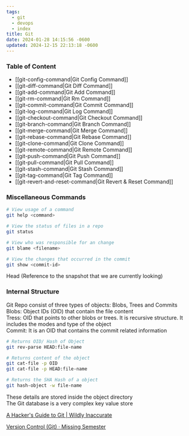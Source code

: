 ```yaml
---
tags:
  - git
  - devops
  - index
title: Git
date: 2024-01-28 14:15:56 -0600
updated: 2024-12-15 22:13:18 -0600
---
```


### Table of Content

* [[git-config-command|Git Config Command]]
* [[git-diff-command|Git Diff Command]]
* [[git-add-command|Git Add Command]]
* [[git-rm-command|Git Rm Command]]
* [[git-commit-command|Git Commit Command]]
* [[git-log-command|Git Log Command]]
* [[git-checkout-command|Git Checkout Command]]
* [[git-branch-command|Git Branch Command]]
* [[git-merge-command|Git Merge Command]]
* [[git-rebase-command|Git Rebase Command]]
* [[git-clone-command|Git Clone Command]]
* [[git-remote-command|Git Remote Command]]
* [[git-push-command|Git Push Command]]
* [[git-pull-command|Git Pull Command]]
* [[git-stash-command|Git Stash Command]]
* [[git-tag-command|Git Tag Command]]
* [[git-revert-and-reset-command|Git Revert & Reset Command]]

### Miscellaneous Commands

````bash
# View usage of a command
git help <command> 			

# View the status of files in a repo
git status

# View who was responsible for an change
git blame <filename>

# View the changes that occurred in the commit
git show <commit-id>
````

Head (Reference to the snapshot that we are currently looking)

### Internal Structure

Git Repo consist of three types of objects: Blobs, Trees and Commits  
Blobs: Object IDs (OID) that contain the file content  
Tress: OID that points to other blobs or trees. It is recursive structure. It includes the modes and type of the object  
Commit: It is an OID that contains the commit related information

````bash
# Returns OID/ Hash of Object
git rev-parse HEAD:file-name

# Returns content of the object
git cat-file -p OID
git cat-file -p HEAD:file-name

# Returns the SHA Hash of a object
git hash-object -w file-name
````

These details are stored inside the object directory  
The Git database is a very complex key value store

[A Hacker's Guide to Git | Wildly Inaccurate](https://wildlyinaccurate.com/a-hackers-guide-to-git/)  

[Version Control (Git) · Missing Semester](https://missing.csail.mit.edu/2020/version-control)
